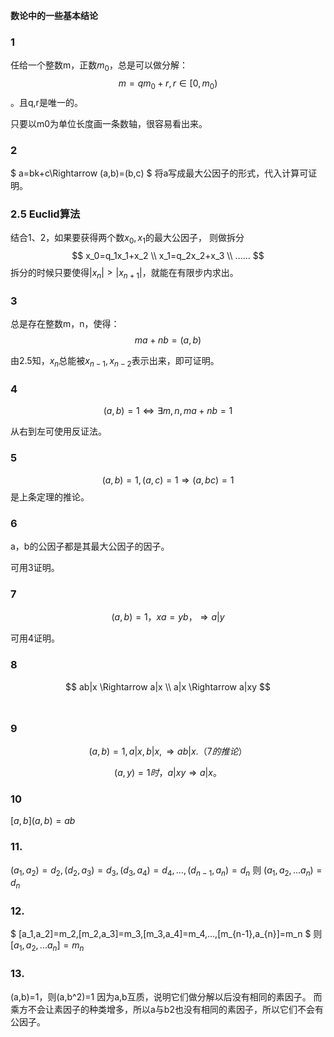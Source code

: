 ​**数论中的一些基本结论**

### 1
任给一个整数m，正数$m_0$，总是可以做分解：
$$
m=qm_0+r,r\in [0,m_0)
$$
。且q,r是唯一的。

只要以m0为单位长度画一条数轴，很容易看出来。

### 2
$
a=bk+c\Rightarrow (a,b)=(b,c)
$
将a写成最大公因子的形式，代入计算可证明。


### 2.5 Euclid算法
结合1、2，如果要获得两个数$x_0,x_1$的最大公因子，
则做拆分
$$
x_0=q_1x_1+x_2
\\
x_1=q_2x_2+x_3
\\
......
$$
拆分的时候只要使得$|x_n|>|x_{n+1}|$，就能在有限步内求出。


### 3
总是存在整数m，n，使得：
$$
ma+nb=(a,b)
$$

由2.5知，$x_{n}$总能被$x_{n-1},x_{n-2}$表示出来，即可证明。

### 4
$$
(a,b)=1\Leftrightarrow \exists m,n, ma+nb=1
$$


从右到左可使用反证法。

### 5
$$
(a,b)=1,(a,c)=1\Rightarrow (a,bc)=1
$$
是上条定理的推论。

### 6
a，b的公因子都是其最大公因子的因子。

可用3证明。

### 7
$$
(a,b)=1，xa=yb，\Rightarrow a|y
$$

可用4证明。

### 8
$$
ab|x \Rightarrow a|x
\\
a|x \Rightarrow a|xy
$$
 
### 9
$$
(a,b)=1,a|x,b|x,\Rightarrow ab|x.（7的推论）
$$


$$
(a,y)=1时，a|xy \Rightarrow a|x。
$$


### 10
$[a,b](a,b)=ab$

### 11.
$(a_1,a_2)=d_2,(d_2,a_3)=d_3,(d_3,a_4)=d_4,...,(d_{n-1},a_{n})=d_n$
则
$(a_1,a_2,...a_n)=d_n$

### 12.
$
[a_1,a_2]=m_2,[m_2,a_3]=m_3,[m_3,a_4]=m_4,...,[m_{n-1},a_{n}]=m_n
$
则
$[a_1,a_2,...a_n]=m_n$

### 13.
(a,b)=1，则(a,b^2)=1
因为a,b互质，说明它们做分解以后没有相同的素因子。
而乘方不会让素因子的种类增多，所以a与b2也没有相同的素因子，所以它们不会有公因子。



​